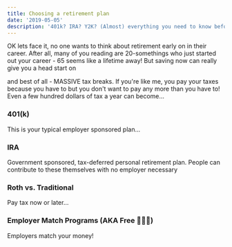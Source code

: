 ```yaml
---
title: Choosing a retirement plan
date: '2019-05-05'
description: '401k? IRA? Y2K? (Almost) everything you need to know before you choose a plan.'
---
```


OK lets face it, no one wants to think about retirement early on in their career. After all, many of you reading are 20-somethings who just started out your career - 65 seems like a lifetime away! But saving now can really give you a head start on

and best of all - MASSIVE tax breaks. If you're like me, you pay your taxes because you have to but you don't want to pay any more than you have to! Even a few hundred dollars of tax a year can become...

### 401(k)

This is your typical employer sponsored plan...

### IRA

Government sponsored, tax-deferred personal retirement plan. People can contribute to these themselves with no employer necessary

### Roth vs. Traditional

Pay tax now or later...

### Employer Match Programs (AKA Free 💸💸💸)

Employers match your money!
